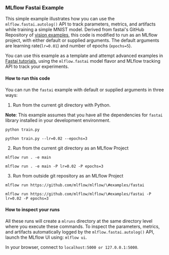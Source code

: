 ### MLflow Fastai Example

This simple example illustrates how you can use the `mlflow.fastai.autolog()` API
to track parameters, metrics, and artifacts while training a simple MNIST model. Derived from fastai's GitHub Repository 
of [vision examples](https://github.com/fastai/fastai/blob/master/examples/train_mnist.py), this code is modified to run 
as an MLflow project, with either default or supplied arguments. The default arguments are learning rate(`lr=0.01`) 
and number of epochs (`epochs=5`).

You can use this example as a template and attempt advanced examples in
[Fastai tutorials](https://docs.fast.ai/applications.html), using the `mlflow.fastai` model flavor and MLflow tracking API to
track your experiments.

#### How to run this code

You can run the `fastai` example with default or supplied arguments in three ways:

1. Run from the current git directory with Python. 

**Note**:  This example assumes that you have all the dependencies for `fastai` library installed in your development environment. 

 `python train.py`
 
 `python train.py --lr=0.02 --epochs=3`

2. Run from the current git directory as an MLflow Project

 `mlflow run . -e main`
 
 `mlflow run . -e main -P lr=0.02 -P epochs=3`
 
3. Run from outside git repository as an MLflow Project

 `mlflow run https://github.com/mlflow/mlflow/\#examples/fastai`
 
 `mlflow run https://github.com/mlflow/mlflow/\#examples/fastai -P lr=0.02 -P epochs=3`
 
#### How to inspect your runs
All these runs will create a `mlruns` directory at the same directory level where you execute
these commands. To inspect the parameters, metrics, and artifacts automatically
logged by the `mlflow.fastai.autolog()` API, launch the MLflow UI using: `mlflow ui`.

In your browser, connect to `localhost:5000 or 127.0.0.1:5000`.
